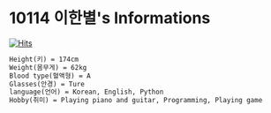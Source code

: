 # 10114 이한별's Informations

[![Hits](https://hits.seeyoufarm.com/api/count/incr/badge.svg?url=https%3A%2F%2Fgithub.com%2Fhanbyul0103&count_bg=%23D3D3D3&title_bg=%23555555&icon=github.svg&icon_color=%23E7E7E7&title=hits&edge_flat=false)](https://github.com/hanbyul0103)

```md
Height(키) = 174cm
Weight(몸무게) = 62kg
Blood type(혈액형) = A
Glasses(안경) = Ture
language(언어) = Korean, English, Python
Hobby(취미) = Playing piano and guitar, Programming, Playing game
```